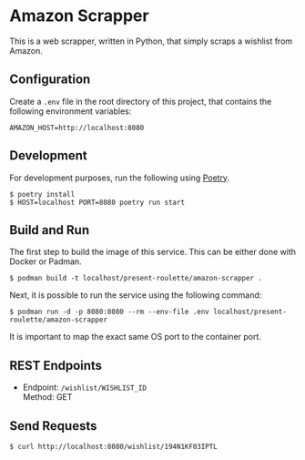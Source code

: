 # Amazon Scrapper

This is a web scrapper, written in Python, that simply scraps a wishlist from Amazon.

## Configuration

Create a `.env` file in the root directory of this project, that contains the following environment variables:

```
AMAZON_HOST=http://localhost:8080
```

## Development

For development purposes, run the following using [Poetry](https://python-poetry.org/).

```
$ poetry install
$ HOST=localhost PORT=8080 poetry run start
```

## Build and Run

The first step to build the image of this service. This can be either done with Docker or Padman.

```
$ podman build -t localhost/present-roulette/amazon-scrapper .
```

Next, it is possible to run the service using the following command:

```
$ podman run -d -p 8080:8080 --rm --env-file .env localhost/present-roulette/amazon-scrapper
```

It is important to map the exact same OS port to the container port.

## REST Endpoints

-   Endpoint: `/wishlist/WISHLIST_ID` \
    Method: GET

## Send Requests

```
$ curl http://localhost:8080/wishlist/194N1KF03IPTL
```
